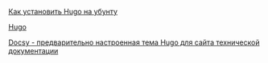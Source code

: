 

[Как установить Hugo на убунту](https://infoit.com.ua/linux/kak-ustanovit-hugo-na-ubuntu-20-04-lts/)

[Hugo](https://gohugo.io/)

[Docsy - предварительно настроенная тема Hugo для сайта технической документации](https://www.docsy.dev/about/)